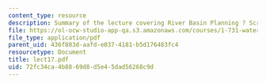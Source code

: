 ```yaml
---
content_type: resource
description: Summary of the lecture covering River Basin Planning ? Screening Models.
file: https://ol-ocw-studio-app-qa.s3.amazonaws.com/courses/1-731-water-resource-systems-fall-2006/72fc34ca4b8869d8d5e45dad56268c9d_lect17.pdf
file_type: application/pdf
parent_uid: 436f803d-aafd-e037-4181-b5d176483fc4
resourcetype: Document
title: lect17.pdf
uid: 72fc34ca-4b88-69d8-d5e4-5dad56268c9d
---
```

